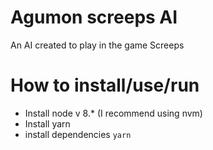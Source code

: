 # Agumon screeps AI

An AI created to play in the game Screeps

# How to install/use/run

- Install node v 8.\* (I recommend using nvm)
- Install yarn
- install dependencies `yarn`
